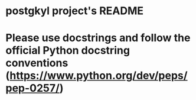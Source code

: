# postgkyl project's README

# Please use docstrings and follow the official Python docstring conventions (https://www.python.org/dev/peps/pep-0257/)
